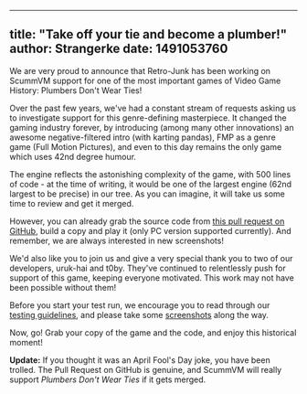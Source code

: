 
---
title: "Take off your tie and become a plumber!"
author: Strangerke
date: 1491053760
---

We are very proud to announce that Retro-Junk has been working on ScummVM support for one of the most important games of Video Game History: Plumbers Don't Wear Ties!

Over the past few years, we've had a constant stream of requests asking us to investigate support for this genre-defining masterpiece. It changed the gaming industry forever, by introducing (among many other innovations) an awesome negative-filtered intro (with karting pandas), FMP as a genre game (Full Motion Pictures), and even to this day remains the only game which uses 42nd degree humour.

The engine reflects the astonishing complexity of the game, with 500 lines of code - at the time of writing, it would be one of the largest engine (62nd largest to be precise) in our tree. As you can imagine, it will take us some time to review and get it merged.

However, you can already grab the source code from [this pull request on GitHub](https://github.com/scummvm/scummvm/pull/932), build a copy and play it (only PC version supported currently). And remember, we are always interested in new screenshots!

We'd also like you to join us and give a very special thank you to two of our developers, uruk-hai and t0by. They've continued to relentlessly push for support of this game, keeping everyone motivated. This work may not have been possible without them!

Before you start your test run, we encourage you to read through our [testing guidelines](http://wiki.scummvm.org/index.php/Release_Testing), and please take some [screenshots](http://wiki.scummvm.org/index.php/Screenshots) along the way.

Now, go! Grab your copy of the game and the code, and enjoy this historical moment!

**Update:** If you thought it was an April Fool's Day joke, you have been trolled. The Pull Request on GitHub is genuine, and ScummVM will really support *Plumbers Don't Wear Ties* if it gets merged.
